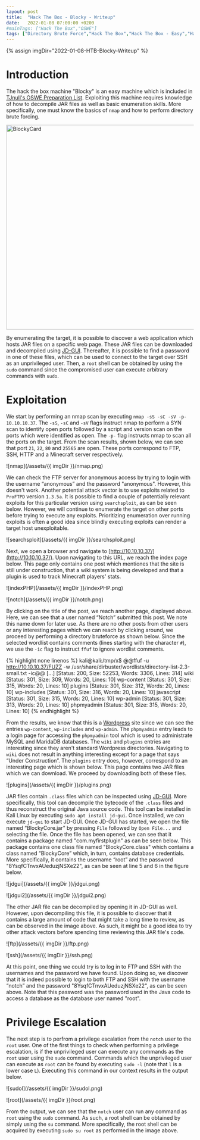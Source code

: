 ```yaml
---
layout: post
title:  "Hack The Box - Blocky - Writeup"
date:   2022-01-08 07:00:00 +0200
#mainTags: ["Hack The Box","OSWE"]
tags: ["Directory Brute Force","Hack The Box","Hack The Box - Easy","Hack The Box - Linux","Java","Java Decompilation","JD-GUI","OSWE"]
---
```

{% assign imgDir="2022-01-08-HTB-Blocky-Writeup" %}

# Introduction
The hack the box machine "Blocky" is an easy machine which is included in [TJnull's OSWE Preparation List](https://docs.google.com/spreadsheets/d/1dwSMIAPIam0PuRBkCiDI88pU3yzrqqHkDtBngUHNCw8/edit#gid=665299979). Exploiting this machine requires knowledge of how to decompile JAR files as well as basic enumeration skills. More specifically, one must know the basics of `nmap` and how to perform directory brute forcing.

<img style="Width:550px;" src="/assets/{{ imgDir }}/card.png" alt="BlockyCard">

 By enumerating the target, it is possible to discover a web application which hosts JAR files on a specific web page. These JAR files can be downloaded and decompiled using [JD-GUI](http://java-decompiler.github.io/). Thereafter, it is possible to find a password in one of these files, which can be used to connect to the target over SSH as an unprivileged user. Then, a `root` shell can be obtained by using the `sudo` command since the compromised user can execute arbitrary commands with `sudo`.

# Exploitation
We start by performing an nmap scan by executing `nmap -sS -sC -sV -p- 10.10.10.37`. The `-sS`, `-sC` and `-sV` flags instruct nmap to perform a SYN scan to identify open ports followed by a script and version scan on the ports which were identified as open. The `-p-` flag instructs nmap to scan all the ports on the target. From the scan results, shown below, we can see that port `21`, `22`, `80` and `25565` are open. These ports correspond to FTP, SSH, HTTP and a Minecraft server respectively. 

![nmap](/assets/{{ imgDir }}/nmap.png)

We can check the FTP server for anonymous access by trying to login with the username “anonymous” and the password "anonymous". However, this doesn't work. Another potential attack vector is to use exploits related to `ProFTPD` version `1.3.5a`. It is possible to find a couple of potentially relevant exploits for this particular version using `searchsploit`, as can be seen below. However, we will continue to enumerate the target on other ports before trying to execute any exploits. Prioritizing enumeration over running exploits is often a good idea since blindly executing exploits can render a target host unexploitable.

![searchsploit](/assets/{{ imgDir }}/searchsploit.png)

Next, we open a browser and navigate to [http://10.10.10.37/](http://10.10.10.37/). Upon navigating to this URL, we reach the index page below. This page only contains one post which mentiones that the site is still under construction, that a wiki system is being developed and that a plugin is used to track Minecraft players' stats.

![indexPHP](/assets/{{ imgDir }}/indexPHP.png)

![notch](/assets/{{ imgDir }}/notch.png)

By clicking on the title of the post, we reach another page, displayed above. Here, we can see that a user named “Notch” submitted this post. We note this name down for later use. As there are no other posts from other users or any interesting pages which we can reach by clicking around, we proceed by performing a directory bruteforce as shown below. Since the selected wordlist contains comments (lines starting with the character `#`), we use the `-ic` flag to instruct `ffuf` to ignore wordlist comments.

{% highlight none linenos %}
kali@kali:/tmp/x$ @@ffuf -u http://10.10.10.37/FUZZ -w /usr/share/dirbuster/wordlists/directory-list-2.3-small.txt -ic@@
[...]
                    [Status: 200, Size: 52253, Words: 3306, Lines: 314]
wiki                [Status: 301, Size: 309, Words: 20, Lines: 10]
wp-content          [Status: 301, Size: 315, Words: 20, Lines: 10]
plugins             [Status: 301, Size: 312, Words: 20, Lines: 10]
wp-includes         [Status: 301, Size: 316, Words: 20, Lines: 10]
javascript          [Status: 301, Size: 315, Words: 20, Lines: 10]
wp-admin            [Status: 301, Size: 313, Words: 20, Lines: 10]
phpmyadmin          [Status: 301, Size: 315, Words: 20, Lines: 10]
{% endhighlight %}

From the results, we know that this is a [Wordpress](https://wordpress.com/) site since we can see the entries `wp-content`, `wp-includes` and `wp-admin`. The `phpmyadmin` entry leads to a login page for accessing the `phpmyadmin` tool which is used to administrate MySQL and MaridaDB databases. The `wiki` and `plugins` entries are interesting since they aren't standard Wordpress directories. Navigating to `wiki` does not result in anything interesting except for a page that says “Under Construction”. The `plugins` entry does, however, correspond to an interesting page which is shown below. This page contains two JAR files which we can download. We proceed by downloading both of these files.

![plugins](/assets/{{ imgDir }}/plugins.png)

JAR files contain `.class` files which can be inspected using [JD-GUI](http://java-decompiler.github.io/). More specifically, this tool can decompile the bytecode of the `.class` files and thus reconstruct the original Java source code. This tool can be installed in Kali Linux by executing `sudo apt install jd-gui`. Once installed, we can execute `jd-gui` to start JD-GUI. Once JD-GUI has started, we open the file named “BlockyCore.jar” by pressing `File` followed by `Open File...` and selecting the file. Once the file has been opened, we can see that it contains a package named "com.myfirstplugin" as can be seen below. This package contains one class file named "BlockyCore.class" which contains a class named “BlockyCore” which, in turn, contains database credentials. More specifically, it contains the username “root” and the password "8YsqfCTnvxAUeduzjNSXe22", as can be seen at line 5 and 6 in the figure below.

![jdgui](/assets/{{ imgDir }}/jdgui.png)

![jdgui2](/assets/{{ imgDir }}/jdgui2.png)

The other JAR file can be decompiled by opening it in JD-GUI as well. However, upon decompiling this file, it is possible to discover that it contains a large amount of code that might take a long time to review, as can be observed in the image above. As such, it might be a good idea to try other attack vectors before spending time reviewing this JAR file's code. 

![ftp](/assets/{{ imgDir }}/ftp.png)

![ssh](/assets/{{ imgDir }}/ssh.png)

At this point, one thing we could try is to log in to FTP and SSH with the usernames and the password we have found. Upon doing so, we discover that it is indeed possible to login to both FTP and SSH with the username “notch” and the password "8YsqfCTnvxAUeduzjNSXe22", as can be seen above. Note that this password was the password used in the Java code to access a database as the database user named "root". 

# Privilege Escalation

The next step is to perfrom a privilege escalation from the `notch` user to the `root` user. One of the first things to check when performing a privilege escalation, is if the unprivileged user can execute any commands as the `root` user using the `sudo` command. Commands which the unprivileged user can execute as `root` can be found by executing `sudo -l` (note that `l` is a lower case `L`). Executing this command in our context results in the output below.

![sudol](/assets/{{ imgDir }}/sudol.png)

![root](/assets/{{ imgDir }}/root.png)

From the output, we can see that the `notch` user can run any command as `root` using the `sudo` command. As such, a root shell can be obtained by simply using the `su` command. More specifically, the root shell can be acquired by executing `sudo su root` as performed in the image above.


